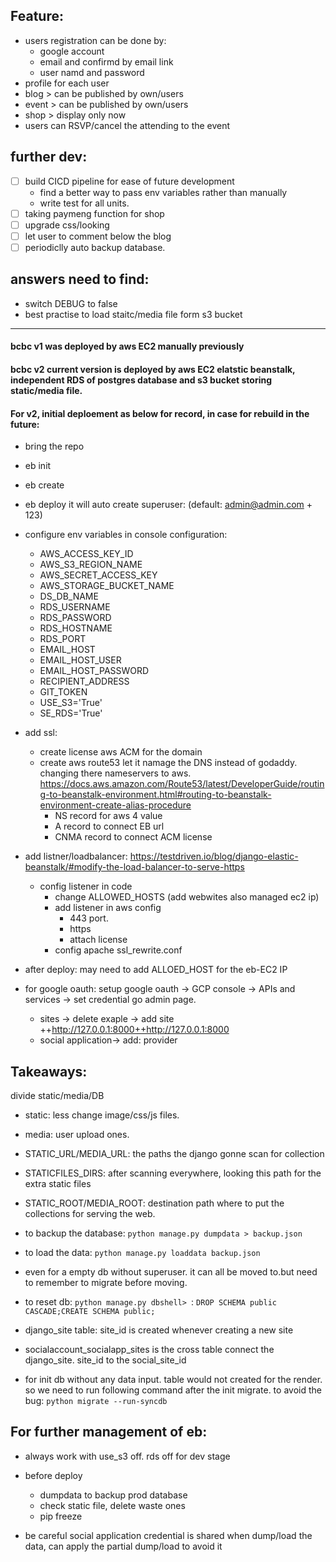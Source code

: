 
## Feature:
- users registration can be done by:
  - google account
  - email and confirmd by email link
  - user namd and password
- profile for each user
- blog > can be published by own/users
- event > can be published by own/users
- shop > display only now
- users can RSVP/cancel the attending to the event

## further dev:

- [ ] build CICD pipeline for ease of future development
  - find a better way to pass env variables rather than manually
  - write test for all units.
- [ ] taking paymeng function for shop
- [ ] upgrade css/looking
- [ ] let user to comment below the blog
- [ ] periodiclly auto backup database.

## answers need to find:
- switch DEBUG to false 
- best practise to load staitc/media file form s3 bucket


---
#### bcbc v1 was deployed by aws EC2 manually previously
#### bcbc v2 current version is deployed by aws EC2 elatstic beanstalk, independent RDS of postgres database and s3 bucket storing static/media file.
#### For v2, initial deploement as below for record, in case for rebuild in the future:
- bring the repo
- eb init
- eb create
- eb deploy
  it will auto create superuser: (default: admin@admin.com + 123)
- configure env variables in console configuration:
  - AWS_ACCESS_KEY_ID
  - AWS_S3_REGION_NAME
  - AWS_SECRET_ACCESS_KEY
  - AWS_STORAGE_BUCKET_NAME
  - DS_DB_NAME
  - RDS_USERNAME
  - RDS_PASSWORD
  - RDS_HOSTNAME
  - RDS_PORT
  - EMAIL_HOST
  - EMAIL_HOST_USER
  - EMAIL_HOST_PASSWORD
  - RECIPIENT_ADDRESS
  - GIT_TOKEN
  - USE_S3='True'
  - SE_RDS='True'

- add ssl: 
  - create license aws ACM for the domain
  - create aws route53 let it namage the DNS instead of godaddy. changing there nameservers to aws.   
    https://docs.aws.amazon.com/Route53/latest/DeveloperGuide/routing-to-beanstalk-environment.html#routing-to-beanstalk-environment-create-alias-procedure
    - NS record for aws 4 value 
    - A record to connect EB url
    - CNMA record to connect ACM license

- add listner/loadbalancer:
  https://testdriven.io/blog/django-elastic-beanstalk/#modify-the-load-balancer-to-serve-https
  - config listener in code 
    - change ALLOWED_HOSTS (add webwites also managed ec2 ip)
    - add listener in aws config
      - 443 port.
      - https
      - attach license
    - config apache ssl_rewrite.conf

- after deploy: may need to add ALLOED_HOST for the eb-EC2 IP 

- for google oauth:
  setup google oauth -> GCP console -> APIs and services -> set credential
  go admin page.
  - sites -> delete exaple -> add site ++http://127.0.0.1:8000++http://127.0.0.1:8000
  - social application-> add: provider

## Takeaways:
divide static/media/DB
- static: less change image/css/js files.
- media: user upload ones.

- STATIC_URL/MEDIA_URL: the paths the django gonne scan for collection
- STATICFILES_DIRS: after scanning everywhere, looking this path for the extra static files
- STATIC_ROOT/MEDIA_ROOT: destination path where to put the collections for serving the web.

- to backup the database: 
```python manage.py dumpdata > backup.json```
- to load the data:
```python manage.py loaddata backup.json```
- even for a empty db without superuser. it can all be moved to.but need to remember to migrate before moving.
- to reset db: 
```python manage.py dbshell> ```: ```DROP SCHEMA public CASCADE;CREATE SCHEMA public;```
- django_site table: site_id is created whenever creating a new site
- socialaccount_socialapp_sites is the cross table connect the django_site. site_id to the social_site_id
- for init db without any data input. table would not created for the render. 
  so we need to run following command after the init migrate. to avoid the bug:
  ```python migrate --run-syncdb```

## For further management of eb:

- always work with use_s3 off. rds off for dev stage

- before deploy
  - dumpdata to backup prod database
  - check static file, delete waste ones
  - pip freeze

- be careful social application credential is shared when dump/load the data, can apply the partial dump/load to avoid it

